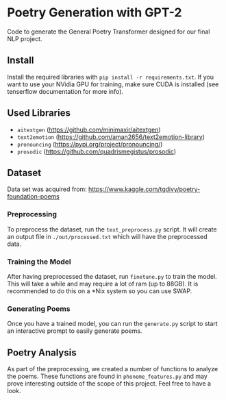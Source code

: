 # Poetry Generation with GPT-2

Code to generate the General Poetry Transformer designed for our final NLP project.

## Install

Install the required libraries with `pip install -r requirements.txt`. If you want to use your NVidia GPU for training, make sure CUDA is installed (see tenserflow documentation for more info).

## Used Libraries

- `aitextgen` (https://github.com/minimaxir/aitextgen)
- `text2emotion` (https://github.com/aman2656/text2emotion-library)
- `pronouncing` (https://pypi.org/project/pronouncing/)
- `prosodic` (https://github.com/quadrismegistus/prosodic)

## Dataset
Data set was acquired from: https://www.kaggle.com/tgdivy/poetry-foundation-poems

### Preprocessing

To preprocess the dataset, run the `text_preprocess.py` script. It will create an output file in `./out/processed.txt` which will have the preprocessed data.

### Training the Model

After having preprocessed the dataset, run `finetune.py` to train the model. This will take a while and may require a lot of ram (up to 88GB). It is recommended to do this on a \*Nix system so you can use SWAP.

### Generating Poems

Once you have a trained model, you can run the `generate.py` script to start an interactive prompt to easily generate poems.

## Poetry Analysis

As part of the preprocessing, we created a number of functions to analyze the poems. These functions are found in `phoneme_features.py` and may prove interesting outside of the scope of this project. Feel free to have a look.

